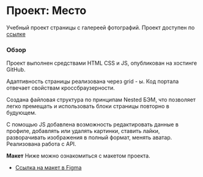 # Проект: Место

Учебный проект страницы с галереей фотографий.
Проект доступен по [ссылке](https://evelina-etkeeva.github.io/mesto/)
### Обзор

Проект выполнен средствами HTML CSS и JS, опубликован на хостинге GitHub.

Адаптивность страницы реализована через grid - ы.
Код портала отвечает свойствам кроссбраузерности.

Создана файловая структура по принципам Nested БЭМ, что позволяет легко премещать и использовать блоки страницы повторно в будующем.

С помощью JS добавлена возможность редактировать данные в профиле, добавлять или удалять картинки, ставить лайки, разворачивать изображения в полный формат, менять аватар. Реализована работа с API. 




**Макет**
Ниже можно ознакомиться с макетом проекта.
* [Ссылка на макет в Figma](https://www.figma.com/file/2cn9N9jSkmxD84oJik7xL7/JavaScript.-Sprint-4?node-id=0%3A1)